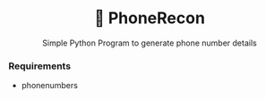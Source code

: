 <div align="center">

# :iphone: PhoneRecon
Simple Python Program to generate phone number details

</div>


### Requirements
- phonenumbers
